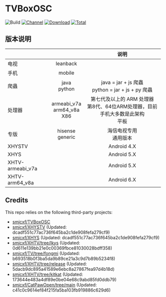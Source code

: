 # TVBoxOSC

![Build](https://shields.io/github/actions/workflow/status/smjcxf/TVBoxOSC/test.yml?branch=master&logo=github&label=Build)
[![Channel](https://img.shields.io/badge/Follow-Gitee-blue.svg?logo=Gitee)](https://gitee.com/smjcxf/XHYSosc/releases)
[![Download](https://img.shields.io/github/v/release/smjcxf/TVBoxOSC?color=orange&logoColor=orange&label=Download&logo=DocuSign)](https://github.com/smjcxf/TVBoxOSC/releases/latest) 
[![Total](https://shields.io/github/downloads/smjcxf/TVBoxOSC/total?logo=Bookmeter&label=Counts&logoColor=yellow&color=yellow)](https://github.com/smjcxf/TVBoxOSC/releases)

## 版本说明


|                  |                                   |                          说明                           |
|------------------|:---------------------------------:|:-----------------------------------------------------:|
|        电视        |             leanback              |                                                       |
|        手机        |              mobile               |                                                       |
|        爬蟲        |          java<br/>python          | java = jar + js 爬蟲     <br/>python = jar + js + py 爬蟲 |
|       处理器        | armeabi_v7a<br/>arm64_v8a<br/>X86 | 第七代及以上的 ARM 处理器<br/>第8代、64位ARM处理器，目前手机大多数是此架构<br/>平板  |
|        专版        |        hisense<br/>generic        |                    海信电视专用<br/>通用版本                    |
|      XHYSTV      |                                   |                      Android 4.X                      |
|       XHYS       |                                   |                      Android 5.X                      |
| XHTV-armeabi_v7a |                                   |                      Android 5.X                      |
|  XHTV-arm64_v8a  |                                   |                      Android 6.X                      |

## Credits
This repo relies on the following third-party projects:
- [smjcxf/TVBoxOSC](https://github.com/smjcxf/TVBoxOSC)
- [smjcxf/XHYSTV](https://github.com/smjcxf/XHYSTV) (Updated: dcadf551c77ac736f645ba2c1de908fefa279cf9)
- [smjcxf/XHYS](https://github.com/smjcxf/XHYS) (Updated: dcadf551c77ac736f645ba2c1de908fefa279cf9)
- [smjcxf/XHTV/tree/lkys](https://github.com/smjcxf/XHTV/tree/lkys) (Updated: 0d611e139bb21e0c00369fbce81030028bdff358)
- [smjcxf/TV/tree/fongmi](https://github.com/smjcxf/TV/tree/fongmi) (Updated: b693518b0f3ba5da9b89ce21a3c9d7b89b5234f8)
- [smjcxf/XHTV/tree/release](https://github.com/smjcxf/XHTV/tree/release) (Updated: 5dacb9dc895a41589e6ebc8a27867fea97d4b18d)
- [smjcxf/XHTV/tree/kitkat](https://github.com/smjcxf/XHTV/tree/kitkat) (Updated: 173644e483a4df89e0be04e68c9abd85fd0ddb79)
- [smjcxf/CatPawOpen/tree/main](https://github.com/smjcxf/CatPawOpen/tree/main) (Updated: c41c0c9614ef84f215fa5ba103fb919886c629d6)
